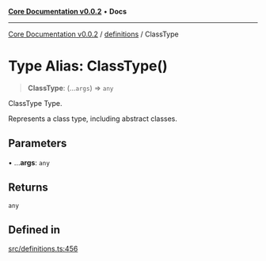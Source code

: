 [**Core Documentation v0.0.2**](../../README.md) • **Docs**

***

[Core Documentation v0.0.2](../../modules.md) / [definitions](../README.md) / ClassType

# Type Alias: ClassType()

> **ClassType**: (...`args`) => `any`

ClassType Type.

Represents a class type, including abstract classes.

## Parameters

• ...**args**: `any`

## Returns

`any`

## Defined in

[src/definitions.ts:456](https://github.com/stonemjs/core/blob/dd7eaec566465ef84c36b87b824f8ea9ab76e8fa/src/definitions.ts#L456)
